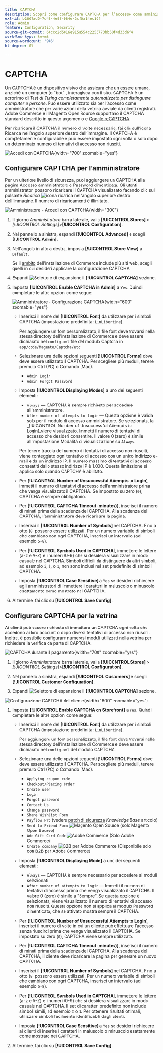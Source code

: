 ```yaml
---
title: CAPTCHA
description: Scopri come configurare CAPTCHA per l’accesso come amministratore e varie azioni in vetrina avviate da clienti registrati.
exl-id: b2867ad5-7d48-4e9f-b84e-3cf0a14ec16f
role: Admin
feature: Configuration, Security
source-git-commit: 64ccc2d5016e915a554c2253773bb50f4d33d6f4
workflow-type: tm+mt
source-wordcount: '946'
ht-degree: 0%

---
```


# CAPTCHA

Un CAPTCHA è un dispositivo visivo che assicura che un essere umano, anziché un computer (o &quot;bot&quot;), interagisca con il sito. CAPTCHA è un acronimo di _Test di Turing completamente automatizzato per distinguere computer e persone_. Può essere utilizzato sia per l’accesso come amministratore che per varie azioni della vetrina avviate da clienti registrati. Adobe Commerce e il Magento Open Source supportano il CAPTCHA standard descritto in questo argomento e [Google reCAPTCHA](security-google-recaptcha.md).

Per ricaricare il CAPTCHA il numero di volte necessario, fai clic sull’icona Ricarica nell’angolo superiore destro dell’immagine. Il CAPTCHA è completamente configurabile e può essere impostato ogni volta o solo dopo un determinato numero di tentativi di accesso non riusciti.

![Accedi con CAPTCHA](./assets/customer-account-login-captcha.png){width="700" zoomable="yes"}

## Configurare CAPTCHA per l’amministratore

Per un ulteriore livello di sicurezza, puoi aggiungere un CAPTCHA alla pagina Accesso amministratore e Password dimenticata. Gli utenti amministratori possono ricaricare il CAPTCHA visualizzato facendo clic sul pulsante _Ricarica_ ![icona ricarica](./assets/CAPTCHA-icon-reload.png) nell’angolo superiore destro dell’immagine. Il numero di ricaricamenti è illimitato.

![Amministratore - Accedi con CAPTCHA](./assets/security-captcha-admin.png){width="300"}

1. Il giorno _Amministratore_ barra laterale, vai a **[!UICONTROL Stores]** > _[!UICONTROL Settings]_>**[!UICONTROL Configuration]**.

1. Nel pannello a sinistra, espandi **[!UICONTROL Advanced]** e scegli **[!UICONTROL Admin]**.

1. Nell&#39;angolo in alto a destra, imposta **[!UICONTROL Store View]** a `Default`.

   Se il [ambito](../getting-started/websites-stores-views.md#scope-settings) dell’installazione di Commerce include più siti web, scegli quelli in cui desideri applicare la configurazione CAPTCHA.

1. Espandi ![Selettore di espansione](../assets/icon-display-expand.png) il **[!UICONTROL CAPTCHA]** sezione.

1. Imposta **[!UICONTROL Enable CAPTCHA in Admin]** a `Yes`. Quindi completare le altre opzioni come segue:

   ![Amministratore - Configurazione CAPTCHA](../configuration-reference/advanced/assets/admin-captcha.png){width="600" zoomable="yes"}

   - Inserisci il nome del **[!UICONTROL Font]** da utilizzare per i simboli CAPTCHA (impostazione predefinita: `LinLibertine`).

     Per aggiungere un font personalizzato, il file font deve trovarsi nella stessa directory dell’installazione di Commerce e deve essere dichiarato nel `config.xml` file del modulo Captcha in `app/code/Magento/Captcha/etc`.

   - Selezionare una delle opzioni seguenti **[!UICONTROL Forms]** dove deve essere utilizzato il CAPTCHA. Per scegliere più moduli, tenere premuto Ctrl (PC) o Comando (Mac).

      - `Admin Login`
      - `Admin Forgot Password`

   - Imposta **[!UICONTROL Displaying Modes]** a uno dei seguenti elementi:

      - `Always` — CAPTCHA è sempre richiesto per accedere all&#39;amministratore.
      - `After number of attempts to login` — Questa opzione è valida solo per il modulo di accesso amministratore. Se selezionata, la _[!UICONTROL Number of Unsuccessful Attempts to Login]_viene visualizzato. Immetti il numero di tentativi di accesso che desideri consentire. Il valore 0 (zero) è simile all&#39;impostazione Modalità di visualizzazione su `Always`.

     Per tenere traccia del numero di tentativi di accesso non riusciti, viene conteggiato ogni tentativo di accesso con un unico indirizzo e-mail e da un indirizzo IP. Il numero massimo di tentativi di accesso consentiti dallo stesso indirizzo IP è 1.000. Questa limitazione si applica solo quando CAPTCHA è abilitato.

   - Per **[!UICONTROL Number of Unsuccessful Attempts to Login]**, immetti il numero di tentativi di accesso dell’amministratore prima che venga visualizzato il CAPTCHA. Se impostato su zero (`0`), CAPTCHA è sempre obbligatorio.

   - Per **[!UICONTROL CAPTCHA Timeout (minutes)]**, inserisci il numero di minuti prima della scadenza del CAPTCHA. Alla scadenza del CAPTCHA, l’amministratore deve ricaricare la pagina.

   - Inserisci il **[!UICONTROL Number of Symbols]** nel CAPTCHA. Fino a otto (`8`) possono essere utilizzati. Per un numero variabile di simboli che cambiano con ogni CAPTCHA, inserisci un intervallo (ad esempio `5-8`).

   - Per **[!UICONTROL Symbols Used in CAPTCHA]**, immettere le lettere (a-z e A-Z) e i numeri (0-9) che si desidera visualizzare in modo casuale nel CAPTCHA. Simboli difficili da distinguere da altri simboli, ad esempio `i`, `l`, o `1`, non sono inclusi nel set predefinito di simboli CAPTCHA.

   - Imposta **[!UICONTROL Case Sensitive]** a `Yes` se desideri richiedere agli amministratori di immettere i caratteri in maiuscolo o minuscolo esattamente come mostrato nel CAPTCHA.

1. Al termine, fai clic su **[!UICONTROL Save Config]**.

## Configurare CAPTCHA per la vetrina

Ai clienti può essere richiesto di immettere un CAPTCHA ogni volta che accedono ai loro account o dopo diversi tentativi di accesso non riusciti. Inoltre, è possibile configurare numerosi moduli utilizzati nella vetrina per richiedere la verifica da parte di CAPTCHA.

![CAPTCHA durante il pagamento](./assets/storefront-checkout-payment-captcha.png){width="700" zoomable="yes"}

1. Il giorno _Amministratore_ barra laterale, vai a **[!UICONTROL Stores]** > _[!UICONTROL Settings]_>**[!UICONTROL Configuration]**.

1. Nel pannello a sinistra, espandi **[!UICONTROL Customers]** e scegli **[!UICONTROL Customer Configuration]**.

1. Espandi ![Selettore di espansione](../assets/icon-display-expand.png) il **[!UICONTROL CAPTCHA]** sezione.

![Configurazione CAPTCHA del cliente](../configuration-reference/customers/assets/customer-configuration-captcha.png){width="600" zoomable="yes"}

1. Imposta **[!UICONTROL Enable CAPTCHA on Storefront]** a `Yes`. Quindi completare le altre opzioni come segue:

   - Inserisci il nome del **[!UICONTROL Font]** da utilizzare per i simboli CAPTCHA (impostazione predefinita: `LinLibertine`).

     Per aggiungere un font personalizzato, il file font deve trovarsi nella stessa directory dell’installazione di Commerce e deve essere dichiarato nel `config.xml` del modulo CAPTCHA.

   - Selezionare una delle opzioni seguenti **[!UICONTROL Forms]** dove deve essere utilizzato il CAPTCHA. Per scegliere più moduli, tenere premuto Ctrl (PC) o Comando (Mac).

      - `Applying coupon code`
      - `Checkout/Placing Order`
      - `Create user`
      - `Login`
      - `Forgot password`
      - `Contact Us`
      - `Change password`
      - `Share Wishlist Form`
      - `Payflow Pro` (vedere [patch di sicurezza](https://experienceleague.adobe.com/docs/commerce-knowledge-base/kb/troubleshooting/payments/paypal-payflow-pro-active-carding-activity.html) _Knowledge Base_ articolo)
      - `Send to Friend Form` ![Magento Open Source](../assets/open-source.svg) (solo Magento Open Source)
      - `Add Gift Card Code` ![Adobe Commerce](../assets/adobe-logo.svg) (Solo Adobe Commerce)
      - `Create company` ![B2B per Adobe Commerce](../assets/b2b.svg) (Disponibile solo con B2B per Adobe Commerce)

   - Imposta **[!UICONTROL Displaying Mode]** a uno dei seguenti elementi:

      - `Always` — CAPTCHA è sempre necessario per accedere ai moduli selezionati.
      - `After number of attempts to login` — Immetti il numero di tentativi di accesso prima che venga visualizzato il CAPTCHA. Il valore 0 (zero) è simile a &quot;Sempre&quot;. Se questa opzione è selezionata, viene visualizzato il numero di tentativi di accesso non riusciti. Questa opzione non si applica al modulo Password dimenticata, che se attivato mostra sempre il CAPTCHA.

   - Per **[!UICONTROL Number of Unsuccessful Attempts to Login]**, inserisci il numero di volte in cui un cliente può effettuare l’accesso senza riuscirci prima che venga visualizzato il CAPTCHA. Se impostato su zero (`0`), CAPTCHA viene sempre utilizzato.

   - Per **[!UICONTROL CAPTCHA Timeout (minutes)]**, inserisci il numero di minuti prima della scadenza del CAPTCHA. Alla scadenza del CAPTCHA, il cliente deve ricaricare la pagina per generare un nuovo CAPTCHA.

   - Inserisci il **[!UICONTROL Number of Symbols]** nel CAPTCHA. Fino a otto (`8`) possono essere utilizzati. Per un numero variabile di simboli che cambiano con ogni CAPTCHA, inserisci un intervallo (ad esempio `5-8`).

   - Per **[!UICONTROL Symbols Used in CAPTCHA]**, immettere le lettere (a-z e A-Z) e i numeri (0-9) che si desidera visualizzare in modo casuale nel CAPTCHA. Il set di caratteri predefinito non include simboli simili, ad esempio `I` o `1`. Per ottenere risultati ottimali, utilizzare simboli facilmente identificabili dagli utenti.

   - Imposta **[!UICONTROL Case Sensitive]** a `Yes` se desideri richiedere ai clienti di inserire i caratteri in maiuscolo o minuscolo esattamente come mostrato nel CAPTCHA.

1. Al termine, fai clic su **[!UICONTROL Save Config]**.
